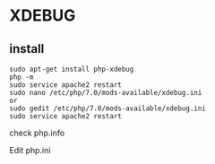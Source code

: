 # XDEBUG
## install
```
sudo apt-get install php-xdebug
php -m
sudo service apache2 restart
sudo nano /etc/php/7.0/mods-available/xdebug.ini
or
sudo gedit /etc/php/7.0/mods-available/xdebug.ini
sudo service apache2 restart
```
check php.info

Edit php.ini
